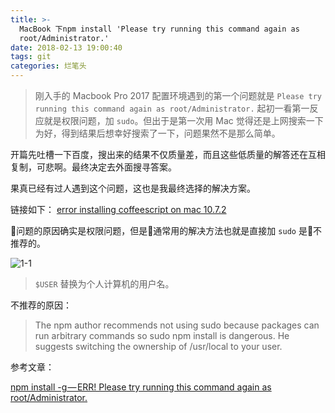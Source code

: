 ```yaml
---
title: >-
  MacBook 下npm install 'Please try running this command again as
  root/Administrator.'
date: 2018-02-13 19:00:40
tags: git
categories: 烂笔头
---
```


>刚入手的 Macbook Pro 2017 配置环境遇到的第一个问题就是 `Please try running this command again as
  root/Administrator.` 起初一看第一反应就是权限问题，加 `sudo`。但出于是第一次用 Mac 觉得还是上网搜索一下为好，得到结果后想幸好搜索了一下，问题果然不是那么简单。

<!-- more -->

开篇先吐槽一下百度，搜出来的结果不仅质量差，而且这些低质量的解答还在互相复制，可悲啊。最终决定去外面搜寻答案。

果真已经有过人遇到这个问题，这也是我最终选择的解决方案。

链接如下：
[error installing coffeescript on mac 10.7.2
](https://stackoverflow.com/questions/9027285/error-installing-coffeescript-on-mac-10-7-2/13219572#13219572)

问题的原因确实是权限问题，但是通常用的解决方法也就是直接加 `sudo` 是不推荐的。

![1-1](http://myblog-static.oss-cn-beijing.aliyuncs.com/post-imgs/git%20permission%20denied/1-1.png?x-oss-process=style/blogImg-watermark)

>`$USER` 替换为个人计算机的用户名。

不推荐的原因：

>The npm author recommends not using sudo because packages can run arbitrary commands so sudo npm install is dangerous. He suggests switching the ownership of /usr/local to your user.

参考文章：

  [npm install -g — ERR! Please try running this command again as root/Administrator.](https://ar.al/scribbles/npm-install-g-please-try-running-this-command-again-as-root-administrator/)

